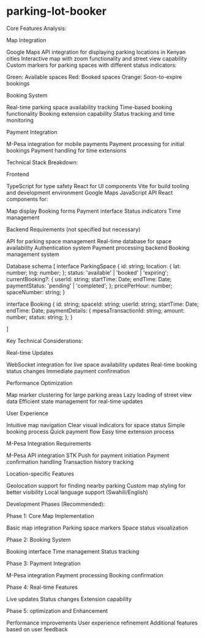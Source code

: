 # parking-lot-booker

Core Features Analysis:

Map Integration


Google Maps API integration for displaying parking locations in Kenyan cities
Interactive map with zoom functionality and street view capability
Custom markers for parking spaces with different status indicators:

Green: Available spaces
Red: Booked spaces
Orange: Soon-to-expire bookings




Booking System


Real-time parking space availability tracking
Time-based booking functionality
Booking extension capability
Status tracking and time monitoring


Payment Integration


M-Pesa integration for mobile payments
Payment processing for initial bookings
Payment handling for time extensions

Technical Stack Breakdown:

Frontend


TypeScript for type safety
React for UI components
Vite for build tooling and development environment
Google Maps JavaScript API
React components for:

Map display
Booking forms
Payment interface
Status indicators
Time management




Backend Requirements (not specified but necessary)


API for parking space management
Real-time database for space availability
Authentication system
Payment processing backend
Booking management system


Database schema
[
interface ParkingSpace {
  id: string;
  location: {
    lat: number;
    lng: number;
  };
  status: 'available' | 'booked' | 'expiring';
  currentBooking?: {
    userId: string;
    startTime: Date;
    endTime: Date;
    paymentStatus: 'pending' | 'completed';
  };
  pricePerHour: number;
  spaceNumber: string;
}

interface Booking {
  id: string;
  spaceId: string;
  userId: string;
  startTime: Date;
  endTime: Date;
  paymentDetails: {
    mpesaTransactionId: string;
    amount: number;
    status: string;
  };
}

]

Key Technical Considerations:

Real-time Updates


WebSocket integration for live space availability updates
Real-time booking status changes
Immediate payment confirmation


Performance Optimization


Map marker clustering for large parking areas
Lazy loading of street view data
Efficient state management for real-time updates


User Experience


Intuitive map navigation
Clear visual indicators for space status
Simple booking process
Quick payment flow
Easy time extension process


M-Pesa Integration Requirements


M-Pesa API integration
STK Push for payment initiation
Payment confirmation handling
Transaction history tracking


Location-specific Features


Geolocation support for finding nearby parking
Custom map styling for better visibility
Local language support (Swahili/English)

Development Phases (Recommended):

Phase 1: Core Map Implementation


Basic map integration
Parking space markers
Space status visualization


Phase 2: Booking System


Booking interface
Time management
Status tracking


Phase 3: Payment Integration


M-Pesa integration
Payment processing
Booking confirmation


Phase 4: Real-time Features


Live updates
Status changes
Extension capability


Phase 5: optimization and Enhancement


Performance improvements
User experience refinement
Additional features based on user feedback
